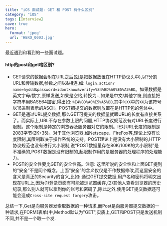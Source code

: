 ```yaml
---
title: "iOS 面试题: GET 和 POST 有什么区别"
category: "iOS"
tags: [Interview]
cave: true
hero:
  format: 'jpeg'
  url: 'HERO_0003.jpg'
---
```

最近遇到和看到的一些面试题。

#### http的post和get啥区别?

* GET请求的数据会附在URL之后(就是把数据放置在HTTP协议头中),以?分割URL和传输数据,参数之间以&相连,如: `login.action?name=hyddd&password=idontknow&verify=%E4%BD%A0%E5%A5%BD`。如果数据是英文字母/数字,原样发送,如果是空格,转换为+,如果是中文/其他字符,则直接把字符串用BASE64加密,得出如: `%E4%BD%A0%E5%A5%BD`,其中`％XX`中的`XX`为该符号以16进制表示的ASCII。POST把提交的数据则放置在是HTTP包的包体中。
* GET是通过URL提交数据,那么GET可提交的数据量就跟URL的长度有直接关系了。而实际上,URL不存在参数上限的问题,HTTP协议规范没有对URL长度进行限制。这个限制是特定的浏览器及服务器对它的限制。IE对URL长度的限制是2083字节(2K+35)。对于其他浏览器,如Netscape、FireFox等,理论上没有长度限制,其限制取决于操作系统的支持。POST理论上是没有大小限制的,HTTP协议规范也没有进行大小限制,说“POST数据量存在80K/100K的大小限制”是不准确的,POST数据是没有限制的,起限制作用的是服务器的处理程序的处理能力。
* POST的安全性要比GET的安全性高。注意: 这里所说的安全性和上面GET提到的“安全”不是同个概念。上面“安全”的含义仅仅是不作数据修改,而这里安全的含义是真正的Security的含义,比如: 通过GET提交数据,用户名和密码将明文出现在URL上,因为(1)登录页面有可能被浏览器缓存,(2)其他人查看浏览器的历史纪录,那么别人就可以拿到你的账号和密码了,除此之外,使用GET提交数据还可能会造成`Cross-site request forgery`攻击。

总结一下,Get是向服务器发索取数据的一种请求,而Post是向服务器提交数据的一种请求,在FORM(表单)中,Method默认为"GET",实质上,GET和POST只是发送机制不同,并不是一个取一个发.
